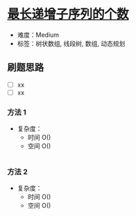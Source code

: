 # [最长递增子序列的个数](https://leetcode-cn.com/problems/number-of-longest-increasing-subsequence/)

- 难度：Medium
- 标签：树状数组, 线段树, 数组, 动态规划

## 刷题思路

- [ ] xx
- [ ] xx

### 方法 1

- 复杂度：
    - 时间 O()
    - 空间 O()

``` js

```

### 方法 2

- 复杂度：
    - 时间 O()
    - 空间 O()

``` js

```
